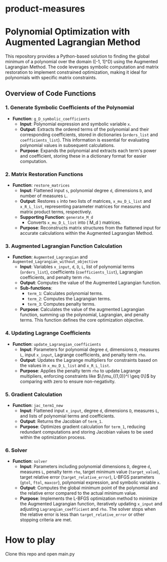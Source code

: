 # product-measures
# Polynomial Optimization with Augmented Lagrangian Method

This repository provides a Python-based solution to finding the global minimum of a polynomial over the domain \([-1, 1]^D\) using the Augmented Lagrangian Method. The code leverages symbolic computation and matrix restoration to implement constrained optimization, making it ideal for polynomials with specific matrix constraints.

## Overview of Code Functions

### 1. Generate Symbolic Coefficients of the Polynomial
- **Function**: `g_D_symbolic_coefficients`
  - **Input**: Polynomial expression and symbolic variable `x`.
  - **Output**: Extracts the ordered terms of the polynomial and their corresponding coefficients, stored in dictionaries (`orders_list` and `coefficients_list`). This information is essential for evaluating polynomial values in subsequent calculations.
  - **Purpose**: Expands the polynomial and extracts each term's power and coefficient, storing these in a dictionary format for easier computation.

### 2. Matrix Restoration Functions
- **Function**: `restore_matrices`
  - **Input**: Flattened input `s`, polynomial degree `d`, dimensions `D`, and number of measures `L`.
  - **Output**: Restores `s` into two lists of matrices, `x_mu_D_L_list` and `x_R_L_list`, representing parameter matrices for measures and matrix product terms, respectively.
  - **Supporting Function**: `generate_M_d`
    - Converts `x_mu_D_L_list` into \( M_d \) matrices.
  - **Purpose**: Reconstructs matrix structures from the flattened input for accurate calculations within the Augmented Lagrangian Method.

### 3. Augmented Lagrangian Function Calculation
- **Function**: `Augmented_Lagrangian` and `Augmented_Lagrangian_without_objective`
  - **Input**: Variables `x_input`, `d`, `D`, `L`, list of polynomial terms (`orders_list`), coefficients (`coefficients_list`), Lagrangian coefficients, and penalty term `rho`.
  - **Output**: Computes the value of the Augmented Lagrangian function.
  - **Sub-functions**:
    - `term_1`: Calculates polynomial terms.
    - `term_2`: Computes the Lagrangian terms.
    - `term_3`: Computes penalty terms.
  - **Purpose**: Calculates the value of the augmented Lagrangian function, summing up the polynomial, Lagrangian, and penalty terms. This function defines the core optimization objective.

### 4. Updating Lagrange Coefficients
- **Function**: `update_Lagrangian_coefficients`
  - **Input**: Parameters for polynomial degree `d`, dimensions `D`, measures `L`, input `x_input`, Lagrange coefficients, and penalty term `rho`.
  - **Output**: Updates the Lagrange multipliers for constraints based on the values in `x_mu_D_L_list` and `x_R_L_list`.
  - **Purpose**: Applies the penalty term `rho` to update Lagrange multipliers, enforcing constraints like $\(\mu_{(1,0)}^l \geq 0\)$ by comparing with zero to ensure non-negativity.

### 5. Gradient Calculation
- **Function**: `jac_term1_new`
  - **Input**: Flattened input `x_input`, degree `d`, dimensions `D`, measures `L`, and lists of polynomial terms and coefficients.
  - **Output**: Returns the Jacobian of `term_1`.
  - **Purpose**: Optimizes gradient calculation for `term_1`, reducing redundant computations and storing Jacobian values to be used within the optimization process.

### 6. Solver
- **Function**: `solver`
  - **Input**: Parameters including polynomial dimensions `D`, degree `d`, measures `L`, penalty term `rho`, target minimum value (`target_value`), target relative error (`target_relative_error`), L-BFGS parameters (`gtol`, `ftol`, `maxcor`), polynomial expression, and symbolic variable `x`.
  - **Output**: Computes the global minimum point of the polynomial and the relative error compared to the actual minimum value.
  - **Purpose**: Implements the L-BFGS optimization method to minimize the Augmented Lagrangian function, iteratively updating `x_input` and adjusting `Lagrangian_coefficient` and `rho`. The solver stops when the relative error is less than `target_relative_error` or other stopping criteria are met.


# How to play
Clone this repo and open main.py
